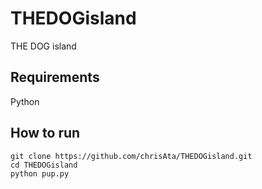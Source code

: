 # THEDOGisland
THE DOG island

## Requirements
Python

## How to run
```
git clone https://github.com/chrisAta/THEDOGisland.git
cd THEDOGisland
python pup.py
```

